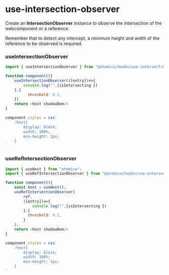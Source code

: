 # use-intersection-observer

Create an **IntersectionObserver** instance to observe the intersection of the webcomponent or a reference.

Remember that to detect any intercept, a minimum height and width of the reference to be observed is required.

### useIntersectionObserver

```javascript
import { useIntersectionObserver } from "@atomico/hooks/use-intersection-observer";

function component(){
    useIntersectionObserver(([entry])=>{
        console.log("",{isIntersecting })
    },{
          threshold: 0.1,
    })
    return <host shadowDom/>
}

component.styles = css`
    :host{
        display: block;
        width: 100%;
        min-height: 1px;
    }
`
```

### useRefIntersectionObserver

```javascript
import { useHost } from "atomico";
import { useRefIntersectionObserver } from "@atomico/hooks/use-intersection-observer";

function component(){
    const host = useHost();
    useRefIntersectionObserver(
        ref,
        ([entry])=>{
            console.log("",{isIntersecting })
        },{
          threshold: 0.1,
        }
    );
    return <host shadowDom/>
}

component.styles = css`
    :host{
        display: block;
        width: 100%;
        min-height: 1px;
    }
`
```



